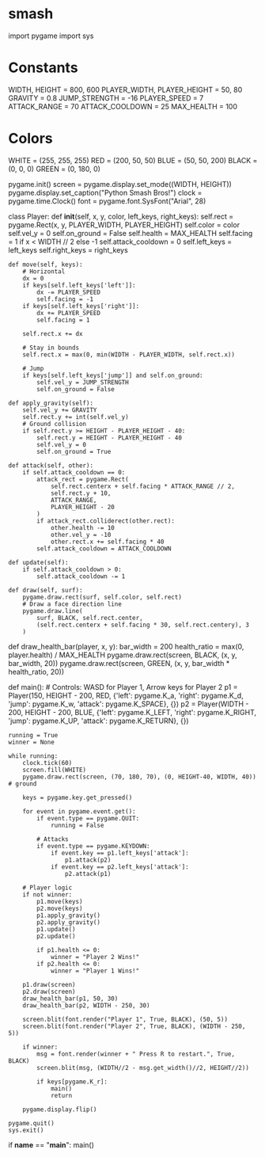 # smash
import pygame
import sys

# Constants
WIDTH, HEIGHT = 800, 600
PLAYER_WIDTH, PLAYER_HEIGHT = 50, 80
GRAVITY = 0.8
JUMP_STRENGTH = -16
PLAYER_SPEED = 7
ATTACK_RANGE = 70
ATTACK_COOLDOWN = 25
MAX_HEALTH = 100

# Colors
WHITE = (255, 255, 255)
RED = (200, 50, 50)
BLUE = (50, 50, 200)
BLACK = (0, 0, 0)
GREEN = (0, 180, 0)

pygame.init()
screen = pygame.display.set_mode((WIDTH, HEIGHT))
pygame.display.set_caption("Python Smash Bros!")
clock = pygame.time.Clock()
font = pygame.font.SysFont("Arial", 28)

class Player:
    def __init__(self, x, y, color, left_keys, right_keys):
        self.rect = pygame.Rect(x, y, PLAYER_WIDTH, PLAYER_HEIGHT)
        self.color = color
        self.vel_y = 0
        self.on_ground = False
        self.health = MAX_HEALTH
        self.facing = 1 if x < WIDTH // 2 else -1
        self.attack_cooldown = 0
        self.left_keys = left_keys
        self.right_keys = right_keys

    def move(self, keys):
        # Horizontal
        dx = 0
        if keys[self.left_keys['left']]:
            dx -= PLAYER_SPEED
            self.facing = -1
        if keys[self.left_keys['right']]:
            dx += PLAYER_SPEED
            self.facing = 1

        self.rect.x += dx

        # Stay in bounds
        self.rect.x = max(0, min(WIDTH - PLAYER_WIDTH, self.rect.x))

        # Jump
        if keys[self.left_keys['jump']] and self.on_ground:
            self.vel_y = JUMP_STRENGTH
            self.on_ground = False

    def apply_gravity(self):
        self.vel_y += GRAVITY
        self.rect.y += int(self.vel_y)
        # Ground collision
        if self.rect.y >= HEIGHT - PLAYER_HEIGHT - 40:
            self.rect.y = HEIGHT - PLAYER_HEIGHT - 40
            self.vel_y = 0
            self.on_ground = True

    def attack(self, other):
        if self.attack_cooldown == 0:
            attack_rect = pygame.Rect(
                self.rect.centerx + self.facing * ATTACK_RANGE // 2,
                self.rect.y + 10,
                ATTACK_RANGE,
                PLAYER_HEIGHT - 20
            )
            if attack_rect.colliderect(other.rect):
                other.health -= 10
                other.vel_y = -10
                other.rect.x += self.facing * 40
            self.attack_cooldown = ATTACK_COOLDOWN

    def update(self):
        if self.attack_cooldown > 0:
            self.attack_cooldown -= 1

    def draw(self, surf):
        pygame.draw.rect(surf, self.color, self.rect)
        # Draw a face direction line
        pygame.draw.line(
            surf, BLACK, self.rect.center,
            (self.rect.centerx + self.facing * 30, self.rect.centery), 3
        )

def draw_health_bar(player, x, y):
    bar_width = 200
    health_ratio = max(0, player.health) / MAX_HEALTH
    pygame.draw.rect(screen, BLACK, (x, y, bar_width, 20))
    pygame.draw.rect(screen, GREEN, (x, y, bar_width * health_ratio, 20))

def main():
    # Controls: WASD for Player 1, Arrow keys for Player 2
    p1 = Player(150, HEIGHT - 200, RED, 
                {'left': pygame.K_a, 'right': pygame.K_d, 'jump': pygame.K_w, 'attack': pygame.K_SPACE},
                {})
    p2 = Player(WIDTH - 200, HEIGHT - 200, BLUE, 
                {'left': pygame.K_LEFT, 'right': pygame.K_RIGHT, 'jump': pygame.K_UP, 'attack': pygame.K_RETURN},
                {})

    running = True
    winner = None

    while running:
        clock.tick(60)
        screen.fill(WHITE)
        pygame.draw.rect(screen, (70, 180, 70), (0, HEIGHT-40, WIDTH, 40)) # ground

        keys = pygame.key.get_pressed()

        for event in pygame.event.get():
            if event.type == pygame.QUIT:
                running = False

            # Attacks
            if event.type == pygame.KEYDOWN:
                if event.key == p1.left_keys['attack']:
                    p1.attack(p2)
                if event.key == p2.left_keys['attack']:
                    p2.attack(p1)

        # Player logic
        if not winner:
            p1.move(keys)
            p2.move(keys)
            p1.apply_gravity()
            p2.apply_gravity()
            p1.update()
            p2.update()

            if p1.health <= 0:
                winner = "Player 2 Wins!"
            if p2.health <= 0:
                winner = "Player 1 Wins!"

        p1.draw(screen)
        p2.draw(screen)
        draw_health_bar(p1, 50, 30)
        draw_health_bar(p2, WIDTH - 250, 30)

        screen.blit(font.render("Player 1", True, BLACK), (50, 5))
        screen.blit(font.render("Player 2", True, BLACK), (WIDTH - 250, 5))

        if winner:
            msg = font.render(winner + " Press R to restart.", True, BLACK)
            screen.blit(msg, (WIDTH//2 - msg.get_width()//2, HEIGHT//2))

            if keys[pygame.K_r]:
                main()
                return

        pygame.display.flip()

    pygame.quit()
    sys.exit()

if __name__ == "__main__":
    main()
